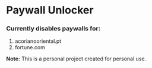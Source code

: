 # Paywall Unlocker

### Currently disables paywalls for:
1. acorianooriental.pt
2. fortune.com

**Note:** This is a personal project created for personal use.